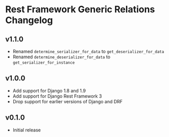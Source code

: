 # Rest Framework Generic Relations Changelog

## v1.1.0

* Renamed `determine_serializer_for_data` to `get_deserializer_for_data`
* Renamed `determine_deserializer_for_data` to `get_serializer_for_instance`

## v1.0.0

* Add support for Django 1.8 and 1.9
* Add support for Django Rest Framework 3
* Drop support for earlier versions of Django and DRF

## v0.1.0

* Initial release
